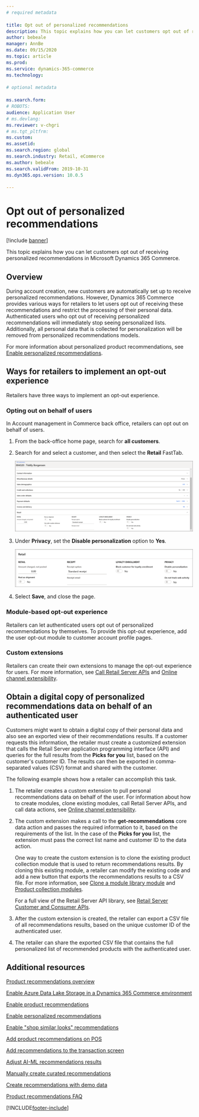 ```yaml
---
# required metadata

title: Opt out of personalized recommendations
description: This topic explains how you can let customers opt out of receiving personalized recommendations in Microsoft Dynamics 365 Commerce. 
author: bebeale
manager: AnnBe
ms.date: 09/15/2020
ms.topic: article
ms.prod: 
ms.service: dynamics-365-commerce
ms.technology: 

# optional metadata

ms.search.form: 
# ROBOTS: 
audience: Application User
# ms.devlang: 
ms.reviewer: v-chgri
# ms.tgt_pltfrm: 
ms.custom: 
ms.assetid: 
ms.search.region: global
ms.search.industry: Retail, eCommerce
ms.author: bebeale
ms.search.validFrom: 2019-10-31
ms.dyn365.ops.version: 10.0.5

---
```


# Opt out of personalized recommendations

[!include [banner](includes/banner.md)]

This topic explains how you can let customers opt out of receiving personalized recommendations in Microsoft Dynamics 365 Commerce.

## Overview

During account creation, new customers are automatically set up to receive personalized recommendations. However, Dynamics 365 Commerce provides various ways for retailers to let users opt out of receiving these recommendations and restrict the processing of their personal data. Authenticated users who opt out of receiving personalized recommendations will immediately stop seeing personalized lists. Additionally, all personal data that is collected for personalization will be removed from personalized recommendations models.

For more information about personalized product recommendations, see [Enable personalized recommendations](personalized-recommendations.md).

## Ways for retailers to implement an opt-out experience

Retailers have three ways to implement an opt-out experience.

### Opting out on behalf of users

In Account management in Commerce back office, retailers can opt out on behalf of users.

1. From the back-office home page, search for **all customers**.
1. Search for and select a customer, and then select the **Retail** FastTab.

    ![Retail FastTab](./media/Disablepersonalizationpart1.png)

1. Under **Privacy**, set the **Disable personalization** option to **Yes**.

    ![Privacy settings](./media/Disablepersonalizationpart2.png)

1. Select **Save**, and close the page.

### Module-based opt-out experience

Retailers can let authenticated users opt out of personalized recommendations by themselves. To provide this opt-out experience, add the user opt-out module to customer account profile pages.

### Custom extensions

Retailers can create their own extensions to manage the opt-out experience for users. For more information, see [Call Retail Server APIs](e-commerce-extensibility/call-retail-server-apis.md) and [Online channel extensibility](e-commerce-extensibility/overview.md).

## Obtain a digital copy of personalized recommendations data on behalf of an authenticated user

Customers might want to obtain a digital copy of their personal data and also see an exported view of their recommendations results. If a customer requests this information, the retailer must create a customized extension that calls the Retail Server application programming interface (API) and queries for the full results from the **Picks for you** list, based on the customer's customer ID. The results can then be exported in comma-separated values (CSV) format and shared with the customer.

The following example shows how a retailer can accomplish this task.

1. The retailer creates a custom extension to pull personal recommendations data on behalf of the user. For information about how to create modules, clone existing modules, call Retail Server APIs, and call data actions, see [Online channel extensibility](e-commerce-extensibility/overview.md).
2. The custom extension makes a call to the **get-recommendations** core data action and passes the required information to it, based on the requirements of the list. In the case of the **Picks for you** list, the extension must pass the correct list name and customer ID to the data action.

    One way to create the custom extension is to clone the existing product collection module that is used to return recommendations results. By cloning this existing module, a retailer can modify the existing code and add a new button that exports the recommendations results to a CSV file. For more information, see [Clone a module library module](e-commerce-extensibility/clone-starter-module.md) and [Product collection modules](product-collection-module-overview.md).

    For a full view of the Retail Server API library, see [Retail Server Customer and Consumer APIs](dev-itpro/retail-server-customer-consumer-api.md).

3. After the custom extension is created, the retailer can export a CSV file of all recommendations results, based on the unique customer ID of the authenticated user.
4. The retailer can share the exported CSV file that contains the full personalized list of recommended products with the authenticated user.

## Additional resources

[Product recommendations overview](product-recommendations.md)

[Enable Azure Data Lake Storage in a Dynamics 365 Commerce environment](enable-adls-environment.md)

[Enable product recommendations](enable-product-recommendations.md)

[Enable personalized recommendations](personalized-recommendations.md)

[Enable "shop similar looks" recommendations](shop-similar-looks.md)

[Add product recommendations on POS](product.md)

[Add recommendations to the transaction screen](add-recommendations-control-pos-screen.md)

[Adjust AI-ML recommendations results](modify-product-recommendation-results.md)

[Manually create curated recommendations](create-editorial-recommendation-lists.md)

[Create recommendations with demo data](product-recommendations-demo-data.md)

[Product recommendations FAQ](faq-recommendations.md)


[!INCLUDE[footer-include](../includes/footer-banner.md)]